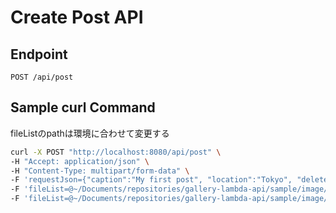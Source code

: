 # Create Post API

## Endpoint
`POST /api/post`

## Sample curl Command

fileListのpathは環境に合わせて変更する

```bash
curl -X POST "http://localhost:8080/api/post" \
-H "Accept: application/json" \
-H "Content-Type: multipart/form-data" \
-F 'requestJson={"caption":"My first post", "location":"Tokyo", "deletePassword":"secret", "tagList":["tag1", "tag2"]}' \
-F 'fileList=@~/Documents/repositories/gallery-lambda-api/sample/image/sample_image_1.png' \
-F 'fileList=@~/Documents/repositories/gallery-lambda-api/sample/image/sample_image_2.png'
```